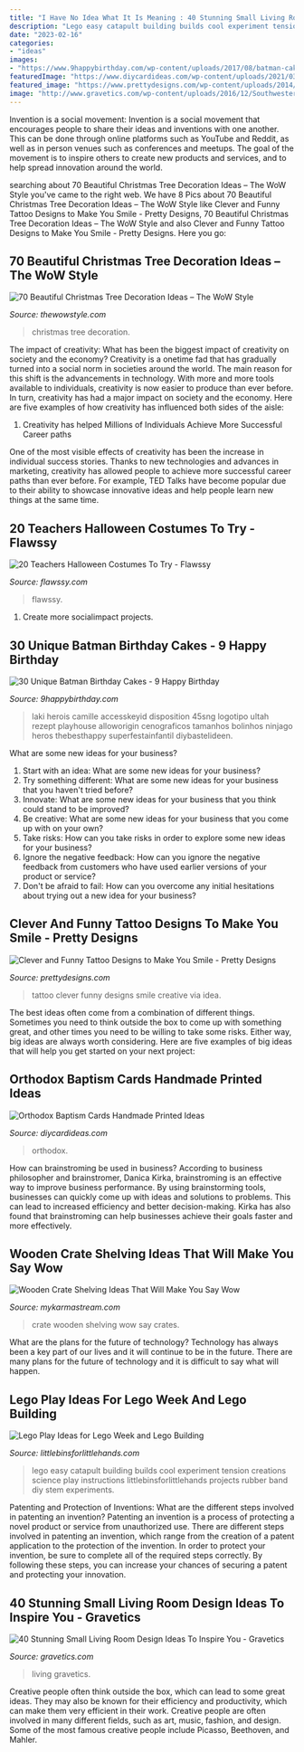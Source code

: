 ```yaml
---
title: "I Have No Idea What It Is Meaning : 40 Stunning Small Living Room Design Ideas To Inspire You"
description: "Lego easy catapult building builds cool experiment tension creations science play instructions littlebinsforlittlehands projects rubber band diy stem experiments"
date: "2023-02-16"
categories:
- "ideas"
images:
- "https://www.9happybirthday.com/wp-content/uploads/2017/08/batman-cakes-640x961.jpg"
featuredImage: "https://www.diycardideas.com/wp-content/uploads/2021/03/Handmade-Orthodox-Baptism-Card-Ideas-3-scaled.jpg"
featured_image: "https://www.prettydesigns.com/wp-content/uploads/2014/11/Clever-Tattoo.jpg"
image: "http://www.gravetics.com/wp-content/uploads/2016/12/Southwestern-Living-Room.jpg"
---
```



Invention is a social movement:
Invention is a social movement that encourages people to share their ideas and inventions with one another. This can be done through online platforms such as YouTube and Reddit, as well as in person venues such as conferences and meetups. The goal of the movement is to inspire others to create new products and services, and to help spread innovation around the world.

	

		
searching about 70 Beautiful Christmas Tree Decoration Ideas – The WoW Style you've came to the right web. We have 8 Pics about 70 Beautiful Christmas Tree Decoration Ideas – The WoW Style like Clever and Funny Tattoo Designs to Make You Smile - Pretty Designs, 70 Beautiful Christmas Tree Decoration Ideas – The WoW Style and also Clever and Funny Tattoo Designs to Make You Smile - Pretty Designs. Here you go:
		
    
## 70 Beautiful Christmas Tree Decoration Ideas – The WoW Style

<img loading=lazy src="http://thewowstyle.com/wp-content/uploads/2014/11/269.jpg" onerror="this.onerror=null;this.src='https://tse1.mm.bing.net/th?id=OIP.HbI3vbEAJvLt8Ka0Xm4KVgHaK6&amp;pid=15.1';" alt="70 Beautiful Christmas Tree Decoration Ideas – The WoW Style">

_Source: thewowstyle.com_

>christmas tree decoration. 

	

The impact of creativity: What has been the biggest impact of creativity on society and the economy?
Creativity is a onetime fad that has gradually turned into a social norm in societies around the world. The main reason for this shift is the advancements in technology. With more and more tools available to individuals, creativity is now easier to produce than ever before. In turn, creativity has had a major impact on society and the economy. Here are five examples of how creativity has influenced both sides of the aisle:
1) Creativity has helped Millions of Individuals Achieve More Successful Career paths

One of the most visible effects of creativity has been the increase in individual success stories. Thanks to new technologies and advances in marketing, creativity has allowed people to achieve more successful career paths than ever before. For example, TED Talks have become popular due to their ability to showcase innovative ideas and help people learn new things at the same time.

    
## 20 Teachers Halloween Costumes To Try - Flawssy

<img loading=lazy src="https://www.flawssy.com/wp-content/uploads/2016/05/Teacher-Halloween-Costume.jpg" onerror="this.onerror=null;this.src='https://tse3.mm.bing.net/th?id=OIP.MdkBvkVq9yCm5VzICEeVwgHaNM&amp;pid=15.1';" alt="20 Teachers Halloween Costumes To Try - Flawssy">

_Source: flawssy.com_

>flawssy. 

	

1. Create more socialimpact projects.

    
## 30 Unique Batman Birthday Cakes - 9 Happy Birthday

<img loading=lazy src="https://www.9happybirthday.com/wp-content/uploads/2017/08/batman-cakes-640x961.jpg" onerror="this.onerror=null;this.src='https://tse1.mm.bing.net/th?id=OIP.mXDlCZRtpSnn21hxLFUMBgHaLH&amp;pid=15.1';" alt="30 Unique Batman Birthday Cakes - 9 Happy Birthday">

_Source: 9happybirthday.com_

>laki herois camille accesskeyid disposition 45sng logotipo ultah rezept playhouse alloworigin cenograficos tamanhos bolinhos ninjago heros thebesthappy superfestainfantil diybastelideen. 

	

What are some new ideas for your business?
1. Start with an idea: What are some new ideas for your business? 
2. Try something different: What are some new ideas for your business that you haven't tried before? 
3. Innovate: What are some new ideas for your business that you think could stand to be improved? 
4. Be creative: What are some new ideas for your business that you come up with on your own? 
5. Take risks: How can you take risks in order to explore some new ideas for your business? 
6. Ignore the negative feedback: How can you ignore the negative feedback from customers who have used earlier versions of your product or service? 
7. Don't be afraid to fail: How can you overcome any initial hesitations about trying out a new idea for your business?

    
## Clever And Funny Tattoo Designs To Make You Smile - Pretty Designs

<img loading=lazy src="https://www.prettydesigns.com/wp-content/uploads/2014/11/Clever-Tattoo.jpg" onerror="this.onerror=null;this.src='https://tse2.mm.bing.net/th?id=OIP.eHpti3PsKjzW4DhpdYuITAHaJ3&amp;pid=15.1';" alt="Clever and Funny Tattoo Designs to Make You Smile - Pretty Designs">

_Source: prettydesigns.com_

>tattoo clever funny designs smile creative via idea. 

	

The best ideas often come from a combination of different things. Sometimes you need to think outside the box to come up with something great, and other times you need to be willing to take some risks. Either way, big ideas are always worth considering. Here are five examples of big ideas that will help you get started on your next project: 

    
## Orthodox Baptism Cards Handmade Printed Ideas

<img loading=lazy src="https://www.diycardideas.com/wp-content/uploads/2021/03/Handmade-Orthodox-Baptism-Card-Ideas-3-scaled.jpg" onerror="this.onerror=null;this.src='https://tse3.mm.bing.net/th?id=OIP.fhlX_BV6mYQgrzBCg0ZqPAHaJ4&amp;pid=15.1';" alt="Orthodox Baptism Cards Handmade Printed Ideas">

_Source: diycardideas.com_

>orthodox. 

	

How can brainstroming be used in business?
According to business philosopher and brainstromer, Danica Kirka, brainstroming is an effective way to improve business performance. By using brainstorming tools, businesses can quickly come up with ideas and solutions to problems. This can lead to increased efficiency and better decision-making. Kirka has also found that brainstroming can help businesses achieve their goals faster and more effectively.

    
## Wooden Crate Shelving Ideas That Will Make You Say Wow

<img loading=lazy src="https://mykarmastream.com/wp-content/uploads/2018/01/wooden-crate-ideas-2.jpg" onerror="this.onerror=null;this.src='https://tse3.mm.bing.net/th?id=OIP.VHybuWyJpo1AuNA7f4B-HgHaJ3&amp;pid=15.1';" alt="Wooden Crate Shelving Ideas That Will Make You Say Wow">

_Source: mykarmastream.com_

>crate wooden shelving wow say crates. 

	

What are the plans for the future of technology?
Technology has always been a key part of our lives and it will continue to be in the future. There are many plans for the future of technology and it is difficult to say what will happen.

    
## Lego Play Ideas For Lego Week And Lego Building

<img loading=lazy src="https://littlebinsforlittlehands.com/wp-content/uploads/2016/01/Easy-LEGO-Catapult-and-Tension-Science-Experiment-for-Kids.jpg" onerror="this.onerror=null;this.src='https://tse1.mm.bing.net/th?id=OIP.my5VByNahEqWDu3_dhki-gHaLH&amp;pid=15.1';" alt="Lego Play Ideas for Lego Week and Lego Building">

_Source: littlebinsforlittlehands.com_

>lego easy catapult building builds cool experiment tension creations science play instructions littlebinsforlittlehands projects rubber band diy stem experiments. 

	

Patenting and Protection of Inventions: What are the different steps involved in patenting an invention?
Patenting an invention is a process of protecting a novel product or service from unauthorized use. There are different steps involved in patenting an invention, which range from the creation of a patent application to the protection of the invention. In order to protect your invention, be sure to complete all of the required steps correctly. By following these steps, you can increase your chances of securing a patent and protecting your innovation.

    
## 40 Stunning Small Living Room Design Ideas To Inspire You - Gravetics

<img loading=lazy src="http://www.gravetics.com/wp-content/uploads/2016/12/Southwestern-Living-Room.jpg" onerror="this.onerror=null;this.src='https://tse3.mm.bing.net/th?id=OIP.PUusrhfbbOGSR5ozORY1lgHaK4&amp;pid=15.1';" alt="40 Stunning Small Living Room Design Ideas To Inspire You - Gravetics">

_Source: gravetics.com_

>living gravetics. 

	

Creative people often think outside the box, which can lead to some great ideas. They may also be known for their efficiency and productivity, which can make them very efficient in their work. Creative people are often involved in many different fields, such as art, music, fashion, and design. Some of the most famous creative people include Picasso, Beethoven, and Mahler.

